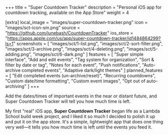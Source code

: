 +++
title = "Super Countdown Tracker"
description = "Personal iOS app for countdown tracking, available on the App Store"
weight = 4

[extra]
local_image = "images/super-countdown-tracker.png"
icon = "images/sct-icon-sm.png"
source = "https://github.com/junebash/CountdownTracker"
ios_store = "https://apps.apple.com/us/app/super-countdown-tracker/id1484864299?ls=1"
screenshots = [
    "images/sct/1-list.png",
    "images/sct/2-sort-filter.png", 
    "images/sct/3-archive.png",
    "images/sct/4-deleting.png",
    "images/sct/5-adding.png",
    "images/sct/6-dark.png"
]
features = [
    "Super simple interface",
    "Add and edit events",
    "Tag system for organization",
    "Sort & filter by date or tag",
    "Notes for each event",
    "Push notifications",
    "Auto-archive completed events",
    "Adaptive dark/light themes"
]
planned_features = [
    "Edit completed events (un-archive/reset)",
    "Recurring countdowns",
    "Custom date/time formatting",
    "Custom event images", 
    "Opt out of auto-archiving"
]
+++

Add the dates/times of important events in the near or distant future, and Super Countdown Tracker will tell you how much time is left.

My first "real" iOS app, **Super Countdown Tracker** began life as a Lambda School build week project, and I liked it so much I decided to polish it up and put it on the app store. It's a simple, lightweight app that does one thing very well—it tells you how much time is left until the events you feed it.